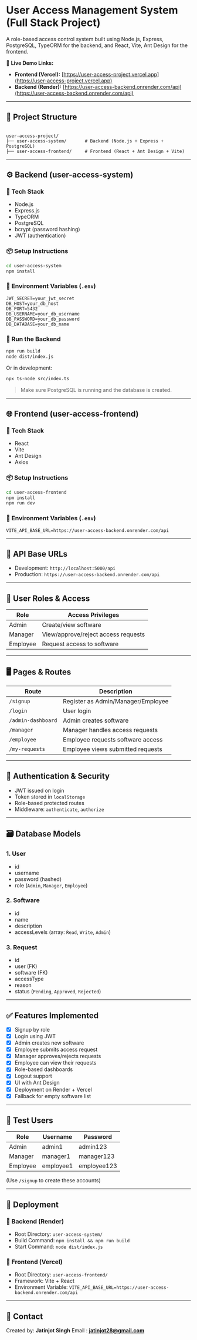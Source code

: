 
# User Access Management System (Full Stack Project)

A role-based access control system built using Node.js, Express, PostgreSQL, TypeORM for the backend, and React, Vite, Ant Design for the frontend.

🔗 **Live Demo Links:**

- **Frontend (Vercel):** [https://user-access-project.vercel.app](https://user-access-project.vercel.app)
- **Backend (Render):** [https://user-access-backend.onrender.com/api](https://user-access-backend.onrender.com/api)

---


## 📁 Project Structure

```

user-access-project/
├── user-access-system/       # Backend (Node.js + Express + PostgreSQL)
├── user-access-frontend/     # Frontend (React + Ant Design + Vite)

````

---

## ⚙️ Backend (user-access-system)

### 🔧 Tech Stack

- Node.js
- Express.js
- TypeORM
- PostgreSQL
- bcrypt (password hashing)
- JWT (authentication)

### 📦 Setup Instructions

```bash
cd user-access-system
npm install
````

### 🔐 Environment Variables (`.env`)

```
JWT_SECRET=your_jwt_secret
DB_HOST=your_db_host
DB_PORT=5432
DB_USERNAME=your_db_username
DB_PASSWORD=your_db_password
DB_DATABASE=your_db_name
```

### 🚀 Run the Backend

```bash
npm run build
node dist/index.js
```

Or in development:

```bash
npx ts-node src/index.ts
```

> Make sure PostgreSQL is running and the database is created.

---

## 🌐 Frontend (user-access-frontend)

### 🔧 Tech Stack

* React
* Vite
* Ant Design
* Axios

### 📦 Setup Instructions

```bash
cd user-access-frontend
npm install
npm run dev
```

### 🔐 Environment Variables (`.env`)

```
VITE_API_BASE_URL=https://user-access-backend.onrender.com/api
```

---

## 🔗 API Base URLs

* Development: `http://localhost:5000/api`
* Production: `https://user-access-backend.onrender.com/api`

---

## 🔑 User Roles & Access

| Role     | Access Privileges                   |
| -------- | ----------------------------------- |
| Admin    | Create/view software                |
| Manager  | View/approve/reject access requests |
| Employee | Request access to software          |

---

## 🖥️ Pages & Routes

| Route              | Description                        |
| ------------------ | ---------------------------------- |
| `/signup`          | Register as Admin/Manager/Employee |
| `/login`           | User login                         |
| `/admin-dashboard` | Admin creates software             |
| `/manager`         | Manager handles access requests    |
| `/employee`        | Employee requests software access  |
| `/my-requests`     | Employee views submitted requests  |

---

## 🔐 Authentication & Security

* JWT issued on login
* Token stored in `localStorage`
* Role-based protected routes
* Middleware: `authenticate`, `authorize`

---

## 🗃️ Database Models

### 1. **User**

* id
* username
* password (hashed)
* role (`Admin`, `Manager`, `Employee`)

### 2. **Software**

* id
* name
* description
* accessLevels (array: `Read`, `Write`, `Admin`)

### 3. **Request**

* id
* user (FK)
* software (FK)
* accessType
* reason
* status (`Pending`, `Approved`, `Rejected`)

---

## ✅ Features Implemented

* [x] Signup by role
* [x] Login using JWT
* [x] Admin creates new software
* [x] Employee submits access request
* [x] Manager approves/rejects requests
* [x] Employee can view their requests
* [x] Role-based dashboards
* [x] Logout support
* [x] UI with Ant Design
* [x] Deployment on Render + Vercel
* [x] Fallback for empty software list

---

## 🧪 Test Users

| Role     | Username  | Password    |
| -------- | --------- | ----------- |
| Admin    | admin1    | admin123    |
| Manager  | manager1  | manager123  |
| Employee | employee1 | employee123 |

(Use `/signup` to create these accounts)

---

## 🚀 Deployment

### 🔹 Backend (Render)

* Root Directory: `user-access-system/`
* Build Command: `npm install && npm run build`
* Start Command: `node dist/index.js`

### 🔹 Frontend (Vercel)

* Root Directory: `user-access-frontend/`
* Framework: Vite + React
* Environment Variable:
  `VITE_API_BASE_URL=https://user-access-backend.onrender.com/api`

---

## 📧 Contact

Created by: **Jatinjot Singh**
Email : **jatinjot28@gmail.com**
